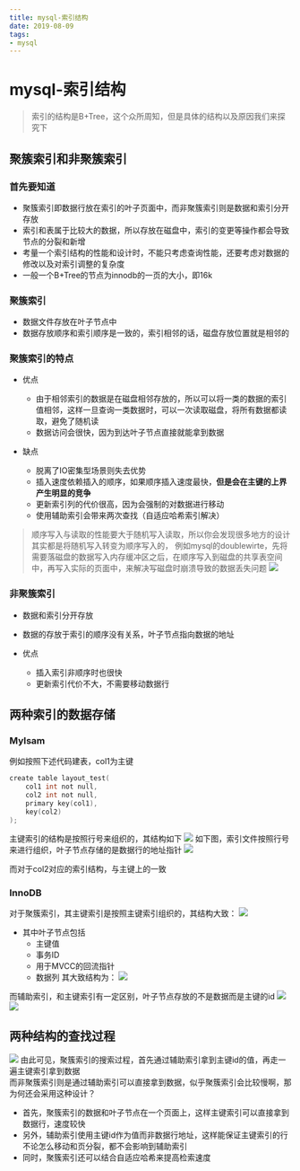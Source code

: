 ```yaml
--- 
title: mysql-索引结构 
date: 2019-08-09
tags: 
- mysql 
---
```

# mysql-索引结构
> 索引的结构是B+Tree，这个众所周知，但是具体的结构以及原因我们来探究下

## 聚簇索引和非聚簇索引

### 首先要知道
* 聚簇索引即数据行放在索引的叶子页面中，而非聚簇索引则是数据和索引分开存放
* 索引和表属于比较大的数据，所以存放在磁盘中，索引的变更等操作都会导致节点的分裂和新增
* 考量一个索引结构的性能和设计时，不能只考虑查询性能，还要考虑对数据的修改以及对索引调整的复杂度
* 一般一个B+Tree的节点为innodb的一页的大小，即16k

### 聚簇索引
* 数据文件存放在叶子节点中
* 数据存放顺序和索引顺序是一致的，索引相邻的话，磁盘存放位置就是相邻的

### 聚簇索引的特点
* 优点
    * 由于相邻索引的数据是在磁盘相邻存放的，所以可以将一类的数据的索引值相邻，这样一旦查询一类数据时，可以一次读取磁盘，将所有数据都读取，避免了随机读
    * 数据访问会很快，因为到达叶子节点直接就能拿到数据

* 缺点
    * 脱离了IO密集型场景则失去优势
    * 插入速度依赖插入的顺序，如果顺序插入速度最快，**但是会在主键的上界产生明显的竞争**
    * 更新索引列的代价很高，因为会强制的对数据进行移动
    * 使用辅助索引会带来两次查找（自适应哈希索引解决）

> 顺序写入与读取的性能要大于随机写入读取，所以你会发现很多地方的设计其实都是将随机写入转变为顺序写入的，
> 例如mysql的doublewirte，先将需要落磁盘的数据写入内存缓冲区之后，在顺序写入到磁盘的共享表空间中，再写入实际的页面中，来解决写磁盘时崩溃导致的数据丢失问题
> ![](https://cdn.jsdelivr.net/gh/nber1994/fu0k@master/uPic/20190705162621367_360839888.png)


### 非聚簇索引
* 数据和索引分开存放
* 数据的存放于索引的顺序没有关系，叶子节点指向数据的地址

* 优点
    * 插入索引非顺序时也很快
    * 更新索引代价不大，不需要移动数据行

## 两种索引的数据存储
### MyIsam
例如按照下述代码建表，col1为主键
```c
create table layout_test(
    col1 int not null,
    col2 int not null,
    primary key(col1),
    key(col2)
);
```
主键索引的结构是按照行号来组织的，其结构如下
![](https://cdn.jsdelivr.net/gh/nber1994/fu0k@master/uPic/20190704165848911_1484289541.png)
如下图，索引文件按照行号来进行组织，叶子节点存储的是数据行的地址指针
![](https://cdn.jsdelivr.net/gh/nber1994/fu0k@master/uPic/20190704165905564_1284272035.png)

而对于col2对应的索引结构，与主键上的一致

### InnoDB
对于聚簇索引，其主键索引是按照主键索引组织的，其结构大致：
![](https://cdn.jsdelivr.net/gh/nber1994/fu0k@master/uPic/20190704171001101_1842590321.png)

* 其中叶子节点包括
    * 主键值
    * 事务ID
    * 用于MVCC的回流指针
    * 数据列
其大致结构为：
![](https://cdn.jsdelivr.net/gh/nber1994/fu0k@master/uPic/20190704171247519_597744944.png)

而辅助索引，和主键索引有一定区别，叶子节点存放的不是数据而是主键的id
![](https://cdn.jsdelivr.net/gh/nber1994/fu0k@master/uPic/20190704171437857_1734137647.png)
![](https://cdn.jsdelivr.net/gh/nber1994/fu0k@master/uPic/20190704171428341_370773142.png)



## 两种结构的查找过程
![](https://cdn.jsdelivr.net/gh/nber1994/fu0k@master/uPic/20190704213206543_3376045.png)
由此可见，聚簇索引的搜索过程，首先通过辅助索引拿到主键id的值，再走一遍主键索引拿到数据    
而非聚簇索引则是通过辅助索引可以直接拿到数据，似乎聚簇索引会比较慢啊，那为何还会采用这种设计？    
* 首先，聚簇索引的数据和叶子节点在一个页面上，这样主键索引可以直接拿到数据行，速度较快
* 另外，辅助索引使用主键id作为值而非数据行地址，这样能保证主键索引的行不论怎么移动和页分裂，都不会影响到辅助索引
* 同时，聚簇索引还可以结合自适应哈希来提高检索速度

